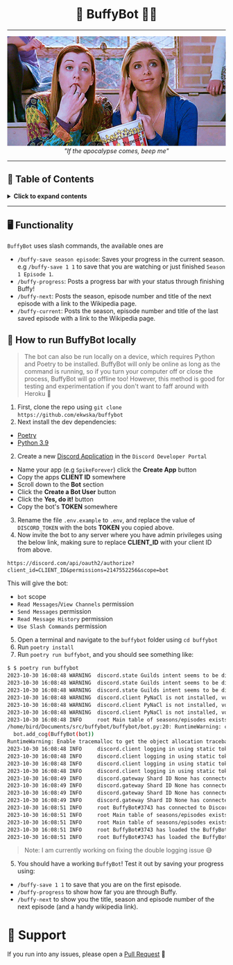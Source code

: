 <h1 align="center">🦇 BuffyBot 🧛‍♀️</h1>

---

<div align="center"><img src="img/popcorn.gif"></div>

<div align="center"><i>"If the apocalypse comes, beep me"</i></div>

---

## 📖 Table of Contents

<details>
<summary><strong>Click to expand contents</strong></summary>

* [Functionality](#functionality)
* [How to run BuffyBot locally](#running-locally)
* [Support](#support)

</details>

------


## <a name="functionality"></a>🖥️ Functionality

`BuffyBot` uses slash commands, the available ones are

- `/buffy-save season episode`: Saves your progress in the current season. e.g `/buffy-save 1 1` to save that you are 
 watching or just finished `Season 1 Episode 1`. 
- `/buffy-progress`: Posts a progress bar with your status through finishing Buffy!
- `/buffy-next`: Posts the season, episode number and title of the next episode with a link to the Wikipedia page.
- `/buffy-current`: Posts the season, episode number and title of the last saved episode with a link to the Wikipedia 
 page.

## <a name="running-locally"></a>🏃 How to run BuffyBot locally

> The bot can also be run locally on a device, which requires Python and Poetry to be installed. BuffyBot will only be 
> online as long as the command is running, so if you turn your computer off or close the process, BuffyBot will go
> offline too! However, this method is good for testing and experimentation if you don't want to faff around with 
> Heroku 🦇

1. First, clone the repo using `git clone https://github.com/ekwska/buffybot`
2. Next install the dev dependencies:
* [Poetry](https://python-poetry.org/docs/#installation)
* [Python 3.9](https://www.python.org/downloads/release/python-390/)
2. Create a new [Discord Application](https://discordapp.com/developers/applications) in the `Discord Developer Portal`
* Name your app (e.g `SpikeForever`) click the **Create App** button
* Copy the apps **CLIENT ID** somewhere
* Scroll down to the **Bot** section
* Click the **Create a Bot User** button
* Click the **Yes, do it!** button
* Copy the bot's **TOKEN** somewhere
3. Rename the file `.env.example` to `.env`, and replace the value of `DISCORD_TOKEN` with the bots **TOKEN** you copied
 above.
4. Now invite the bot to any server where you have admin privileges using the below link, making sure to replace 
 **CLIENT_ID** with your client ID from above.

```
https://discord.com/api/oauth2/authorize?client_id=CLIENT_ID&permissions=2147552256&scope=bot
```

This will give the bot:

- `bot` scope
- `Read Messages`/`View Channels` permission
- `Send Messages` permission
- `Read Message History` permission
- `Use Slash Commands` permission

5. Open a terminal and navigate to the `buffybot` folder using `cd buffybot`
6. Run `poetry install`
7. Run `poetry run buffybot`, and you should see something like:

```bash
$ $ poetry run buffybot
2023-10-30 16:08:48 WARNING  discord.state Guilds intent seems to be disabled. This may cause state related issues.
2023-10-30 16:08:48 WARNING  discord.state Guilds intent seems to be disabled. This may cause state related issues.
2023-10-30 16:08:48 WARNING  discord.state Guilds intent seems to be disabled. This may cause state related issues.
2023-10-30 16:08:48 WARNING  discord.client PyNaCl is not installed, voice will NOT be supported
2023-10-30 16:08:48 WARNING  discord.client PyNaCl is not installed, voice will NOT be supported
2023-10-30 16:08:48 WARNING  discord.client PyNaCl is not installed, voice will NOT be supported
2023-10-30 16:08:48 INFO     root Main table of seasons/episodes exists, loading!
/home/bird/Documents/src/buffybot/buffybot/bot.py:20: RuntimeWarning: coroutine 'BotBase.add_cog' was never awaited
  bot.add_cog(BuffyBot(bot))
RuntimeWarning: Enable tracemalloc to get the object allocation traceback
2023-10-30 16:08:48 INFO     discord.client logging in using static token
2023-10-30 16:08:48 INFO     discord.client logging in using static token
2023-10-30 16:08:48 INFO     discord.client logging in using static token
2023-10-30 16:08:48 INFO     discord.client logging in using static token
2023-10-30 16:08:49 INFO     discord.gateway Shard ID None has connected to Gateway (Session ID: 19bba21e56a654407ace569dafbe8927).
2023-10-30 16:08:49 INFO     discord.gateway Shard ID None has connected to Gateway (Session ID: 19bba21e56a654407ace569dafbe8927).
2023-10-30 16:08:49 INFO     discord.gateway Shard ID None has connected to Gateway (Session ID: 19bba21e56a654407ace569dafbe8927).
2023-10-30 16:08:49 INFO     discord.gateway Shard ID None has connected to Gateway (Session ID: 19bba21e56a654407ace569dafbe8927).
2023-10-30 16:08:51 INFO     root BuffyBot#3743 has connected to Discord! Version 2.3.2
2023-10-30 16:08:51 INFO     root Main table of seasons/episodes exists, loading!
2023-10-30 16:08:51 INFO     root Main table of seasons/episodes exists, loading!
2023-10-30 16:08:51 INFO     root BuffyBot#3743 has loaded the BuffyBot extension!
2023-10-30 16:08:51 INFO     root BuffyBot#3743 has loaded the BuffyBot extension!
```

> Note: I am currently working on fixing the double logging issue 😅

5. You should have a working `BuffyBot`! Test it out by saving your progress using:
* `/buffy-save 1 1` to save that you are on the first episode.
* `/buffy-progress` to show how far you are through Buffy.
* `/buffy-next` to show you the title, season and episode number of the next episode (and a handy wikipedia link).

# <a name="support"></a>🏥 Support

If you run into any issues, please open a [Pull Request](https://github.com/ekwska/BuffyBot/pulls) 🐛